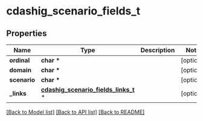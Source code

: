 # cdashig_scenario_fields_t

## Properties
Name | Type | Description | Notes
------------ | ------------- | ------------- | -------------
**ordinal** | **char \*** |  | [optional] 
**domain** | **char \*** |  | [optional] 
**scenario** | **char \*** |  | [optional] 
**_links** | [**cdashig_scenario_fields_links_t**](cdashig_scenario_fields_links.md) \* |  | [optional] 

[[Back to Model list]](../README.md#documentation-for-models) [[Back to API list]](../README.md#documentation-for-api-endpoints) [[Back to README]](../README.md)


